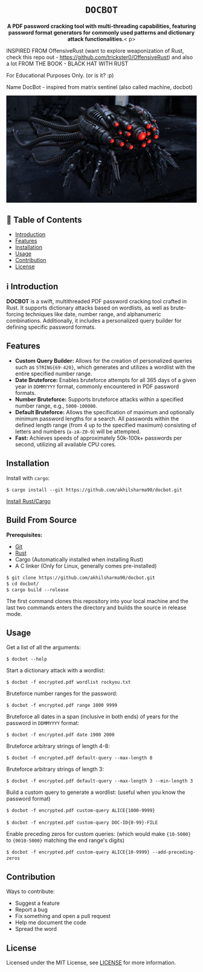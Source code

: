 <div align="center">
  <h1><code>DOCBOT</code></h1>
  <p><strong>A PDF password cracking tool with multi-threading capabilities, featuring password format generators for commonly used patterns and dictionary attack functionalities.</strong>< p>
</div>

INSPIRED FROM OffensiveRust (want to explore weaponization of Rust, check this repo out - https://github.com/trickster0/OffensiveRust) and also a lot FROM THE BOOK - BLACK HAT WITH RUST

For Educational Purposes Only. (or is it? :p)

Name DocBot - inspired from matrix sentinel (also called machine, docbot)

![LLM Discord Bot: matrix-sentinel](images/matrix-sentinel.jpg)

## 📖 Table of Contents

- [Introduction](#%E2%84%B9%EF%B8%8F-introduction)
- [Features](#features)
- [Installation](#installation)
- [Usage](#usage)
- [Contribution](#contribution)
- [License](#license)

## ℹ️ Introduction


**DOCBOT** is a swift, multithreaded PDF password cracking tool crafted in Rust. It supports dictionary attacks based on wordlists, as well as brute-forcing techniques like date, number range, and alphanumeric combinations. Additionally, it includes a personalized query builder for defining specific password formats.

## Features

- **Custom Query Builder:** Allows for the creation of personalized queries such as `STRING{69-420}`, which generates and utilizes a wordlist with the entire specified number range.
- **Date Bruteforce:** Enables bruteforce attempts for all 365 days of a given year in `DDMMYYYY` format, commonly encountered in PDF password formats.
- **Number Bruteforce:** Supports bruteforce attacks within a specified number range, e.g., `5000-100000`.
- **Default Bruteforce:** Allows the specification of maximum and optionally minimum password lengths for a search. All passwords within the defined length range (from 4 up to the specified maximum) consisting of letters and numbers (`a-zA-Z0-9`) will be attempted.
- **Fast:** Achieves speeds of approximately 50k-100k+ passwords per second, utilizing all available CPU cores.


## Installation

Install with `cargo`:

    $ cargo install --git https://github.com/akhilsharma90/docbot.git
    
[Install Rust/Cargo](https://rust-lang.org/tools/install)

## Build From Source

**Prerequisites:**

* [Git](https://git-scm.org/downloads)
* [Rust](https://rust-lang.org/tools/install)
* Cargo (Automatically installed when installing Rust)
* A C linker (Only for Linux, generally comes pre-installed)

```
$ git clone https://github.com/akhilsharma90/docbot.git
$ cd docbot/
$ cargo build --release
```

The first command clones this repository into your local machine and the last two commands enters the directory and builds the source in release mode.

## Usage

Get a list of all the arguments:

    $ docbot --help
    
Start a dictionary attack with a wordlist:

    $ docbot -f encrypted.pdf wordlist rockyou.txt
    
Bruteforce number ranges for the password:

    $ docbot -f encrypted.pdf range 1000 9999
    
Bruteforce all dates in a span (inclusive in both ends) of years for the password in `DDMMYYYY` format:

    $ docbot -f encrypted.pdf date 1900 2000

Bruteforce arbitrary strings of length 4-8:

    $ docbot -f encrypted.pdf default-query --max-length 8

Bruteforce arbitrary strings of length 3:

    $ docbot -f encrypted.pdf default-query --max-length 3 --min-length 3

Build a custom query to generate a wordlist: (useful when you know the password format)

    $ docbot -f encrypted.pdf custom-query ALICE{1000-9999}

    $ docbot -f encrypted.pdf custom-query DOC-ID{0-99}-FILE

Enable preceding zeros for custom queries: (which would make `{10-5000}` to `{0010-5000}` matching the end range's digits)

    $ docbot -f encrypted.pdf custom-query ALICE{10-9999} --add-preceding-zeros

## Contribution

Ways to contribute:

- Suggest a feature
- Report a bug
- Fix something and open a pull request
- Help me document the code
- Spread the word

## License

Licensed under the MIT License, see <a href="https://github.com/akhilsharma90/docbot/blob/master/LICENSE">LICENSE</a> for more information.
